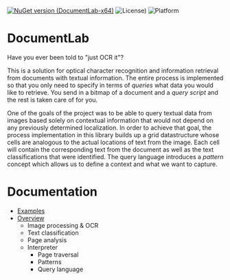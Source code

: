 
[![NuGet version (DocumentLab-x64)](https://img.shields.io/nuget/v/DocumentLab-x64.svg?style=flat-square)](https://www.nuget.org/packages/DocumentLab-x64/1.1.0) ![License)](https://img.shields.io/github/license/karisigurd4/DocumentLab) ![Platform](https://img.shields.io/badge/platform-win--64-green)

# DocumentLab
Have you ever been told to "just OCR it"?

This is a solution for optical character recognition and information retrieval from documents with textual information. The entire process is implemented so that you only need to specify in terms of *queries* what data you would like to retrieve. You send in a bitmap of a document and a *query script* and the rest is taken care of for you.

One of the goals of the project was to be able to query textual data from images based solely on contextual information that would not depend on any previously determined localization. In order to achieve that goal, the process implementation in this library builds up a grid datastructure whose cells are analogous to the actual locations of text from the image. Each cell will contain the corresponding text from the document as well as the text classifications that were identified. The query language introduces a *pattern* concept which allows us to define a context and what we want to capture.

# Documentation

* [Examples](https://github.com/karisigurd4/DocumentLab/blob/master/Documentation/Examples.md)
* [Overview](github.com/karisigurd4/DocumentLab/blob/master/Documentation/Overview.md)
  * Image processing & OCR  
  * Text classification
  * Page analysis
  * Interpreter
    * Page traversal 
    * Patterns 
    * Query language
